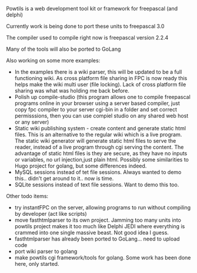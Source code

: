 Powtils is a web development tool kit or framework for freepascal (and delphi)

Currently work is being done to port these units to freepascal 3.0

The compiler used to compile right now is freepascal version 2.2.4

Many of the tools will also be ported to GoLang

Also working on some more examples:
* In the examples there is a wiki parser, this will be updated to be a full functioning wiki. As cross platform file sharing in FPC is now ready this helps make the wiki multi user (file locking). Lack of cross platform file sharing was what was holding me back before.
* Polish up compile-studio (this program allows one to compile freepascal programs online in your browser using a server based compiler, just copy fpc compiler to your server cgi-bin in a folder and set correct permisssions, then you can use compiel studio on any shared web host or any server)
* Static wiki publishing system - create content and generate static html files.  This is an alternative to the regular wiki which is a live program. The static wiki generator will generate static html files to serve the reader, instead of a live program through cgi serving the content. The advantage of static html files is they are secure, as they have no inputs or variables, no url injection,just plain html. Possibly some similarities to Hugo project for golang, but some differences indeed.
* MySQL sessions instead of tet file sessions. Always wanted to demo this.. didn't get around to it.. now is time.
* SQLite sessions instead of text file sessions. Want to demo this too.

Other todo items:
* try instantFPC on the server, allowing programs to run without compiling by developer (act like scripts) 
* move fasthtmlparser to its own project. Jamming too many units into powtils project makes it too much like Delphi JEDI where everything is crammed into one single massive beast. Not good idea I guess.
* fasthtmlparser has already been ported to GoLang... need to upload code
* port wiki parser to golang
* make powtils cgi framework/tools for golang. Some work has been done here, only started.
